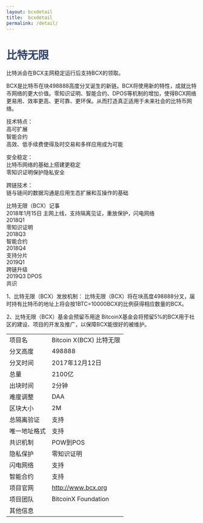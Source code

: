 ```yaml
---
layout: bcxdetail
title:  bcxdetail
permalink: /detail/
---
```

<h1 style="color: #2F416A">比特无限</h1>
<p>比特派会在BCX主网稳定运行后支持BCX的领取。
</p>
<p>BCX是比特币在块498888高度分叉诞生的新链。BCX将使用新的特性，成就比特币网络的更大价值。零知识证明、智能合约、DPOS等机制的增加，使得BCX网络更易用、效率更高、更可靠、更环保。从而打造真正适用于未来社会的比特币网络。
</p>
<p>技术特点：<br>高可扩展<br>智能合约<br>高效、低手续费使得及时交易和多样应用成为可能
</p>
<p>安全稳定：<br>比特币网络的基础上搭建更稳定<br>零知识证明保护隐私安全
</p>
<p>跨链技术：<br>链与链间的数据沟通是应用生态扩展和互操作的基础
</p>
<p>比特无限（BCX）记事<br>2018年1月15日 主网上线，支持隔离见证，重放保护，闪电网络<br>2018Q1<br>零知识证明<br>2018Q3<br>智能合约<br>2018Q4<br>支持分片<br>2019Q1<br>跨链升级<br>2019Q3 DPOS<br>共识
</p>
<p>1、比特无限（BCX）发放机制：
   比特无限（BCX）将在块高度498888分叉，届时持有比特币的地址上将会按1BTC=10000BCX的比例获得相应数量的BCX。
</p>
<p>2、比特无限（BCX）基金会预留币用途
   BitcoinX基金会将预留5%的BCX用于社区的建设、项目的开发及推广，以保障BCX能很好的被维护。
</p>
<table class="center">
  <tbody>
    <tr>
        <td class="tablehalf">项目名</td>
        <td class="tablehalf">Bitcoin X(BCX) 比特无限</td>
    </tr>
    <tr>
        <td>分叉高度</td>
        <td>498888</td>
    </tr>
    <tr>
        <td>分叉时间</td>
        <td>2017年12月12日</td>
    </tr>
    <tr>
        <td>总量</td>
        <td>2100亿</td>
    </tr>
    <tr>
        <td>出块时间</td>
        <td>2分钟</td>
    </tr>
    <tr>
        <td>难度调整</td>
        <td>DAA</td>
    </tr>
    <tr>
        <td>区块大小</td>
        <td>2M</td>
    </tr>
    <tr>
        <td>总隔离验证</td>
        <td>支持</td>
    </tr>
    <tr>
        <td>唯一地址格式</td>
        <td>支持</td>
    </tr>
    <tr>
        <td>共识机制</td>
        <td>POW到POS</td>
    </tr>
    <tr>
        <td>隐私保护</td>
        <td>零知识证明</td>
    </tr>
    <tr>
        <td>闪电网络</td>
        <td>支持</td>
    </tr>
    <tr>
        <td>智能合约</td>
        <td>支持</td>
    </tr>
    <tr>
        <td>项目官网</td>
        <td><a href="http://www.bcx.org/" target="_blank">http://www.bcx.org</a></td>
    </tr>
    <tr>
        <td>项目团队</td>
        <td>BitcoinX Foundation</td>
    </tr>
    <tr>
        <td>其他信息</td>
        <td></td>
    </tr>
  </tbody>
</table>
